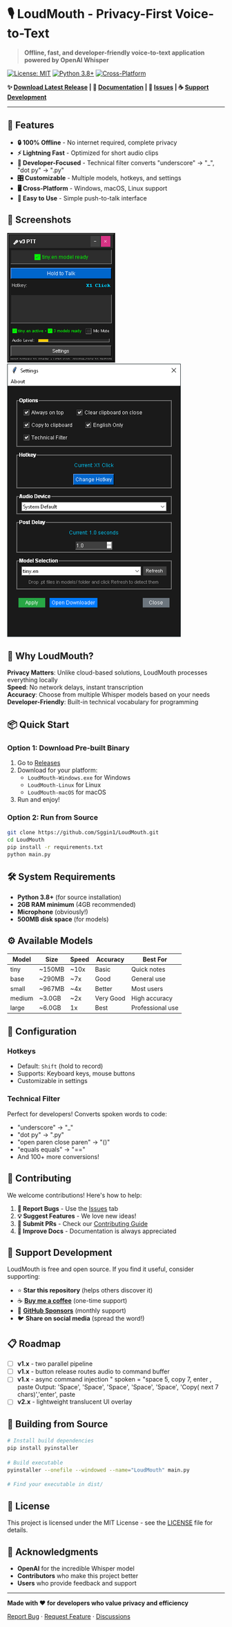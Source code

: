 # 🎙️ LoudMouth - Privacy-First Voice-to-Text

> **Offline, fast, and developer-friendly voice-to-text application powered by OpenAI Whisper**

[![License: MIT](https://img.shields.io/badge/License-MIT-yellow.svg)](https://opensource.org/licenses/MIT)
[![Python 3.8+](https://img.shields.io/badge/python-3.8+-blue.svg)](https://www.python.org/downloads/)
[![Cross-Platform](https://img.shields.io/badge/platform-Windows%20%7C%20macOS%20%7C%20Linux-lightgrey)](https://github.com/yourusername/LoudMouth)

**✨ [Download Latest Release](https://github.com/Sggin1/LoudMouth/releases) | 📖 [Documentation](./docs/) | 💬 [Issues](https://github.com/Sggin1/LoudMouth/issues) | ☕ [Support Development](https://ko-fi.com/YOURKOFIUSERNAME)**

---

## 🚀 Features

- **🔒 100% Offline** - No internet required, complete privacy
- **⚡ Lightning Fast** - Optimized for short audio clips
- **🎯 Developer-Focused** - Technical filter converts "underscore" → "_", "dot py" → ".py"
- **🎛️ Customizable** - Multiple models, hotkeys, and settings
- **🖥️ Cross-Platform** - Windows, macOS, Linux support
- **🎪 Easy to Use** - Simple push-to-talk interface

## 📸 Screenshots

![Main Interface](docs/screenshots/main.png)
![Settings Window](docs/screenshots/settings.png)


## 🎯 Why LoudMouth?

**Privacy Matters**: Unlike cloud-based solutions, LoudMouth processes everything locally  
**Speed**: No network delays, instant transcription  
**Accuracy**: Choose from multiple Whisper models based on your needs  
**Developer-Friendly**: Built-in technical vocabulary for programming  

## 📦 Quick Start

### Option 1: Download Pre-built Binary
1. Go to [Releases](https://github.com/Sggin1/LoudMouth/releases)
2. Download for your platform:
   - `LoudMouth-Windows.exe` for Windows
   - `LoudMouth-Linux` for Linux
   - `LoudMouth-macOS` for macOS
3. Run and enjoy!

### Option 2: Run from Source
```bash
git clone https://github.com/Sggin1/LoudMouth.git
cd LoudMouth
pip install -r requirements.txt
python main.py
```

## 🛠️ System Requirements

- **Python 3.8+** (for source installation)
- **2GB RAM minimum** (4GB recommended)
- **Microphone** (obviously!)
- **500MB disk space** (for models)

## ⚙️ Available Models

| Model | Size | Speed | Accuracy | Best For |
|-------|------|-------|----------|----------|
| tiny | ~150MB | ~10x | Basic | Quick notes |
| base | ~290MB | ~7x | Good | General use |
| small | ~967MB | ~4x | Better | Most users |
| medium | ~3.0GB | ~2x | Very Good | High accuracy |
| large | ~6.0GB | 1x | Best | Professional use |

## 🔧 Configuration

### Hotkeys
- Default: `Shift` (hold to record)
- Supports: Keyboard keys, mouse buttons
- Customizable in settings

### Technical Filter
Perfect for developers! Converts spoken words to code:
- "underscore" → "_"
- "dot py" → ".py"  
- "open paren close paren" → "()"
- "equals equals" → "=="
- And 100+ more conversions!

## 🤝 Contributing

We welcome contributions! Here's how to help:

1. **🐛 Report Bugs** - Use the [Issues](https://github.com/Sggin1/LoudMouth/issues) tab
2. **💡 Suggest Features** - We love new ideas!
3. **🔧 Submit PRs** - Check our [Contributing Guide](CONTRIBUTING.md)
4. **📖 Improve Docs** - Documentation is always appreciated

## 💖 Support Development

LoudMouth is free and open source. If you find it useful, consider supporting:

- ⭐ **Star this repository** (helps others discover it)
- ☕ **[Buy me a coffee](https://ko-fi.com/sggin1)** (one-time support)
- 💝 **[GitHub Sponsors](https://github.com/sponsors/Sggin1)** (monthly support)
- 🐦 **Share on social media** (spread the word!)

## 📋 Roadmap

- [ ] **v1.x** - two parallel pipeline
- [ ] **v1.x** - button release routes audio to command buffer
- [ ] **v1.x** - async command injection " 
   spoken = "space 5, copy 7, enter , paste
   Output: 'Space', 'Space', 'Space', 'Space', 'Space', 'Copy( next 7 chars)','enter', paste
- [ ] **v2.x** - lightweight translucent UI overlay

## 🔧 Building from Source

```bash
# Install build dependencies
pip install pyinstaller

# Build executable
pyinstaller --onefile --windowed --name="LoudMouth" main.py

# Find your executable in dist/
```

## 📄 License

This project is licensed under the MIT License - see the [LICENSE](LICENSE) file for details.

## 🙏 Acknowledgments

- **OpenAI** for the incredible Whisper model
- **Contributors** who make this project better
- **Users** who provide feedback and support

---

**Made with ❤️ for developers who value privacy and efficiency**

[Report Bug](https://github.com/sggin1/LoudMouth/issues) · [Request Feature](https://github.com/sggin1/LoudMouth/issues) · [Discussions](https://github.com/sggin1/LoudMouth/discussions)
